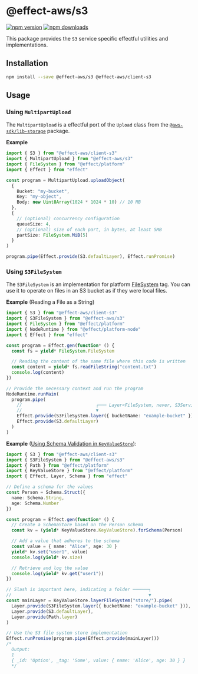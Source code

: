# @effect-aws/s3

[![npm version](https://img.shields.io/npm/v/%40effect-aws%2Fs3?color=brightgreen&label=npm%20package)](https://www.npmjs.com/package/@effect-aws/s3)
[![npm downloads](https://img.shields.io/npm/dm/%40effect-aws%2Fs3)](https://www.npmjs.com/package/@effect-aws/s3)

This package provides the `S3` service specific effectful utilities and implementations.

## Installation

```bash
npm install --save @effect-aws/s3 @effect-aws/client-s3
```

## Usage

### Using `MultipartUpload`

The `MultipartUpload` is a effectful port of the `Upload` class from the [`@aws-sdk/lib-storage`](https://github.com/aws/aws-sdk-js-v3/tree/main/lib/lib-storage) package.

**Example**

```ts
import { S3 } from "@effect-aws/client-s3"
import { MultipartUpload } from "@effect-aws/s3"
import { FileSystem } from "@effect/platform"
import { Effect } from "effect"

const program = MultipartUpload.uploadObject(
  {
    Bucket: "my-bucket",
    Key: "my-object",
    Body: new Uint8Array(1024 * 1024 * 10) // 10 MB
  },
  {
    // (optional) concurrency configuration
    queueSize: 4,
    // (optional) size of each part, in bytes, at least 5MB
    partSize: FileSystem.MiB(5)
  }
)

program.pipe(Effect.provide(S3.defaultLayer), Effect.runPromise)
```

### Using `S3FileSystem`

The `S3FileSystem` is an implementation for platform [FileSystem](https://effect.website/docs/platform/file-system) tag.
You can use it to operate on files in an S3 bucket as if they were local files.

**Example** (Reading a File as a String)

```ts
import { S3 } from "@effect-aws/client-s3"
import { S3FileSystem } from "@effect-aws/s3"
import { FileSystem } from "@effect/platform"
import { NodeRuntime } from "@effect/platform-node"
import { Effect } from "effect"

const program = Effect.gen(function* () {
  const fs = yield* FileSystem.FileSystem

  // Reading the content of the same file where this code is written
  const content = yield* fs.readFileString("content.txt")
  console.log(content)
})

// Provide the necessary context and run the program
NodeRuntime.runMain(
  program.pipe(
    //                            ┌─── Layer<FileSystem, never, S3Service>
    //                            ▼
    Effect.provide(S3FileSystem.layer({ bucketName: "example-bucket" })),
    Effect.provide(S3.defaultLayer)
  )
)
```

**Example** ([Using Schema Validation in `KeyValueStore`](https://effect.website/docs/platform/key-value-store/#schemastore)):

```ts
import { S3 } from "@effect-aws/client-s3"
import { S3FileSystem } from "@effect-aws/s3"
import { Path } from "@effect/platform"
import { KeyValueStore } from "@effect/platform"
import { Effect, Layer, Schema } from "effect"

// Define a schema for the values
const Person = Schema.Struct({
  name: Schema.String,
  age: Schema.Number
})

const program = Effect.gen(function* () {
  // Create a SchemaStore based on the Person schema
  const kv = (yield* KeyValueStore.KeyValueStore).forSchema(Person)

  // Add a value that adheres to the schema
  const value = { name: "Alice", age: 30 }
  yield* kv.set("user1", value)
  console.log(yield* kv.size)

  // Retrieve and log the value
  console.log(yield* kv.get("user1"))
})

// Slash is important here, indicating a folder ──────┐
//                                                    ▼
const mainLayer = KeyValueStore.layerFileSystem("store/").pipe(
  Layer.provide(S3FileSystem.layer({ bucketName: "example-bucket" })),
  Layer.provide(S3.defaultLayer),
  Layer.provide(Path.layer)
)

// Use the S3 file system store implementation
Effect.runPromise(program.pipe(Effect.provide(mainLayer)))
/*
  Output:
  1
  { _id: 'Option', _tag: 'Some', value: { name: 'Alice', age: 30 } }
  */
```
